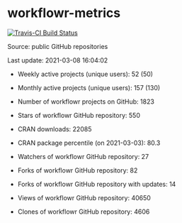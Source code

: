 
<!-- README.md is generated from README.Rmd. Please edit that file -->
workflowr-metrics
=================

[![Travis-CI Build Status](https://travis-ci.com/workflowr/workflowr-metrics.svg?branch=master)](https://travis-ci.com/workflowr/workflowr-metrics)

Source: public GitHub repositories

Last update: 2021-03-08 16:04:02

-   Weekly active projects (unique users): 52 (50)

-   Monthly active projects (unique users): 157 (130)

-   Number of workflowr projects on GitHub: 1823

-   Stars of workflowr GitHub repository: 550

-   CRAN downloads: 22085

-   CRAN package percentile (on 2021-03-03): 80.3

-   Watchers of workflowr GitHub repository: 27

-   Forks of workflowr GitHub repository: 82

-   Forks of workflowr GitHub repository with updates: 14

-   Views of workflowr GitHub repository: 40650

-   Clones of workflowr GitHub repository: 4606
